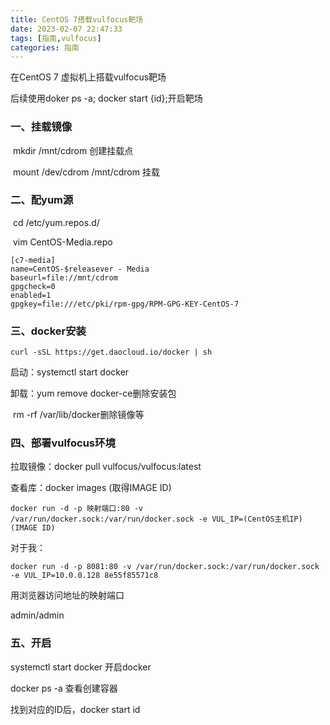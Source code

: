 ```yaml
---
title: CentOS 7搭载vulfocus靶场
date: 2023-02-07 22:47:33
tags: [指南,vulfocus]
categories: 指南
---
```


 在CentOS 7 虚拟机上搭载vulfocus靶场

后续使用doker ps -a; docker start {id};开启靶场

<!-- more -->

### 一、挂载镜像

​			mkdir /mnt/cdrom  创建挂载点

​			mount  /dev/cdrom  /mnt/cdrom	挂载

### 二、配yum源

​			cd  /etc/yum.repos.d/

​			vim CentOS-Media.repo

```
[c7-media]
name=CentOS-$releasever - Media
baseurl=file://mnt/cdrom
gpgcheck=0
enabled=1
gpgkey=file:///etc/pki/rpm-gpg/RPM-GPG-KEY-CentOS-7
```

### 三、docker安装

```
curl -sSL https://get.daocloud.io/docker | sh
```

启动：systemctl start docker

卸载：yum remove docker-ce删除安装包

​			rm -rf /var/lib/docker删除镜像等

### 四、部署vulfocus环境

拉取镜像：docker pull vulfocus/vulfocus:latest

查看库：docker images (取得IMAGE ID)

```
docker run -d -p 映射端口:80 -v /var/run/docker.sock:/var/run/docker.sock -e VUL_IP=(CentOS主机IP) (IMAGE ID)
```

对于我：

```
docker run -d -p 8081:80 -v /var/run/docker.sock:/var/run/docker.sock -e VUL_IP=10.0.0.128 8e55f85571c8
```

用浏览器访问地址的映射端口

admin/admin

### 五、开启

systemctl start docker 开启docker

docker ps -a 查看创建容器

找到对应的ID后，docker start id


